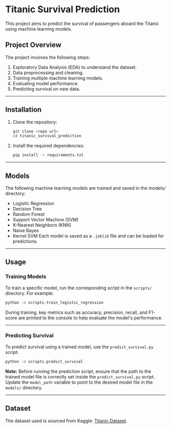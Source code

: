 # Titanic Survival Prediction

This project aims to predict the survival of passengers aboard the Titanic using machine learning models. 


## Project Overview

The project involves the following steps:
1. Exploratory Data Analysis (EDA) to understand the dataset.
2. Data preprocessing and cleaning.
3. Training multiple machine learning models.
4. Evaluating model performance.
5. Predicting survival on new data.

---

## Installation

1. Clone the repository:
   ```bash
   git clone <repo url>
   cd titanic_survival_prediction
2. Install the required dependencies:
   ```bash
   pip install -r requirements.txt

---
## Models
The following machine learning models are trained and saved in the models/ directory:

- Logistic Regression
- Decision Tree
- Random Forest
- Support Vector Machine (SVM)
- K-Nearest Neighbors (KNN)
- Naive Bayes
- Kernel SVM
Each model is saved as a `.joblib` file and can be loaded for predictions.

---

## Usage
### Training Models
To train a specific model, run the corresponding script in the `scripts/` directory. For example:

```bash
python -m scripts.train_logistic_regression
```

During training, key metrics such as accuracy, precision, recall, and F1-score are printed to the console to help evaluate the model's performance.

---

### Predicting Survival
To predict survival using a trained model, use the `predict_survival.py` script:

```bash
python -m scripts.predict_survival
```

**Note:** Before running the prediction script, ensure that the path to the trained model file is correctly set inside the `predict_survival.py` script.  
Update the `model_path` variable to point to the desired model file in the `models/` directory.

---
## Dataset
The dataset used is sourced from Kaggle: [Titanic Dataset](https://www.kaggle.com/datasets/yasserh/titanic-dataset/data).



